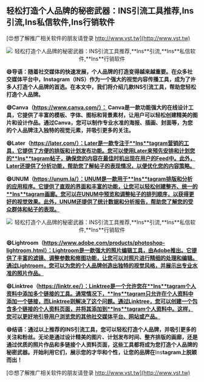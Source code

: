## **轻松打造个人品牌的秘密武器：INS引流工具推荐,**Ins**引流,**Ins**私信软件,**Ins**行销软件**

[😍想了解推广相关软件的朋友请登录 http://www.vst.tw](http://www.vst.tw)

 <center><img src="https://vst.tw/MP4/tuiguang/png/2.png" alt="轻松打造个人品牌的秘密武器：INS引流工具推荐,**Ins**引流,**Ins**私信软件,**Ins**行销软件"></center>

**😄导语：随着社交媒体的快速发展，个人品牌的打造变得越来越重要。在众多社交媒体平台中，**Ins**tagram（INS）作为一个强大的视觉内容传播工具，成为了许多人打造个人品牌的首选。在本文中，我们将介绍几款INS引流工具，帮助您轻松打造个人品牌。**

**😄Canva（https://www.canva.com/）： Canva是一款功能强大的在线设计工具，它提供了丰富的模板、字体、图标和背景素材，让用户可以轻松创建精美的图片和设计作品。通过Canva，您可以制作专业水准的海报、插画、封面等，为您的个人品牌注入独特的视觉元素，并吸引更多的关注。**

**😄Later（https://later.com/）：Later是一款专注于**Ins**tagram营销的工具，它提供了方便的排版和计划发布功能。您可以使用Later来预先安排和计划您的**Ins**tagram帖子，确保您的内容在最佳时机出现在用户的Feed中。此外，Later还提供了分析功能，帮助您了解帖子的表现情况，以便优化您的内容策略。**

**😄UNUM（https://unum.la/）：UNUM是一款用于**Ins**tagram排版和分析的应用程序。它提供了直观的界面和丰富的功能，让您可以轻松创建整齐、统一的**Ins**tagram画廊。您可以在UNUM中预览和调整帖子的排列顺序，以获得更好的视觉效果。此外，UNUM还提供了统计数据和分析报告，帮助您了解您的受众群体和帖子的表现。**

 <center><img src="https://vst.tw/MP4/tuiguang/png/5.png" alt="轻松打造个人品牌的秘密武器：INS引流工具推荐,**Ins**引流,**Ins**私信软件,**Ins**行销软件"></center>

**😄Lightroom（https://www.adobe.com/products/photoshop-lightroom.html）：Lightroom是一款强大的照片编辑工具，由Adobe推出。它提供了丰富的滤镜、调整参数和修图功能，让您可以对照片进行精细的处理和编辑。通过Lightroom，您可以为您的个人品牌创造出独特的视觉风格，并展示出专业水准的照片作品。**

**😄Linktree（https://linktr.ee/）：Linktree是一个允许您在**Ins**tagram个人资料中添加多个链接的工具。通常情况下，**Ins**tagram只允许在个人资料中添加一个链接，而Linktree则解决了这个问题。通过Linktree，您可以创建一个包含多个链接的个人资料页面，并将其添加到**Ins**tagram个人资料中。这样，您可以更好地引导用户浏览您的其他社交媒体平台、网站或产品。**

**😄结语：通过以上推荐的INS引流工具，您可以轻松打造个人品牌，并吸引更多的关注和粉丝。无论是通过设计精美的图片、计划发布时间、整齐排版的画廊，还是通过优质的照片作品和多链接个人资料页面，这些工具都将成为您打造个人品牌的秘密武器。开始利用它们，展示您的才华和个性，让您的品牌在**Ins**tagram上脱颖而出！**

[😍想了解推广相关软件的朋友请登录 http://www.vst.tw](http://www.vst.tw)



